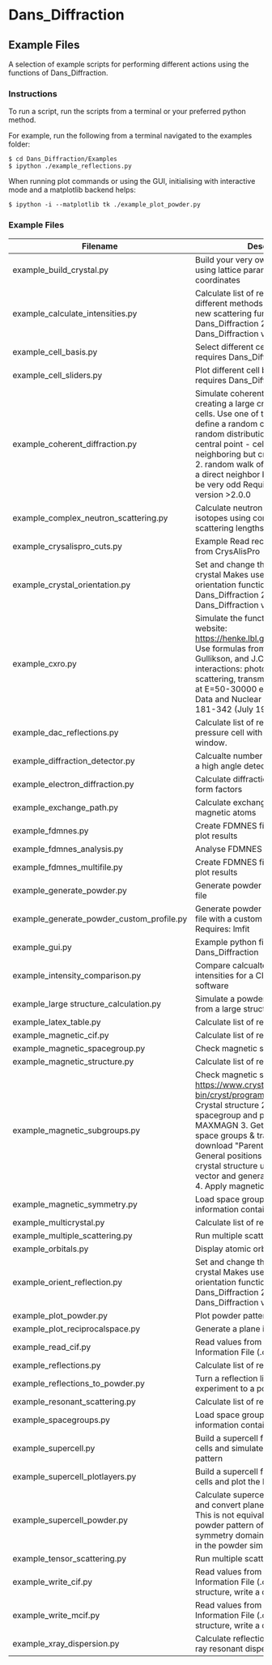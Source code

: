 # Dans_Diffraction
## Example Files
A selection of example scripts for performing different actions using the functions of Dans_Diffraction.

### Instructions
To run a script, run the scripts from a terminal or your preferred python method.

For example, run the following from a terminal navigated to the examples folder:

```text
$ cd Dans_Diffraction/Examples
$ ipython ./example_reflections.py
```

When running plot commands or using the GUI, initialising with interactive mode and a matplotlib backend helps:

```text
$ ipython -i --matplotlib tk ./example_plot_powder.py
```

### Example Files
| Filename                                  | Description                                                                                                                                                                                                                                                                                                                                                                                                         |
|-------------------------------------------|---------------------------------------------------------------------------------------------------------------------------------------------------------------------------------------------------------------------------------------------------------------------------------------------------------------------------------------------------------------------------------------------------------------------|
| example_build_crystal.py                  | Build your very own crystal structure, using lattice parameters and atomic coordinates                                                                                                                                                                                                                                                                                                                              |
| example_calculate_intensities.py          | Calculate list of reflections using different methods Makes use of the new scattering functionality in Dans_Diffraction 2.0.0+  Requires Dans_Diffraction version >2.0.0                                                                                                                                                                                                                                            |
| example_cell_basis.py                     | Select different cell basis options, requires Dans_Diffraction >V3.3                                                                                                                                                                                                                                                                                                                                                |
| example_cell_sliders.py                   | Plot different cell basis options, requires Dans_Diffraction >V3.3                                                                                                                                                                                                                                                                                                                                                  |
| example_coherent_diffraction.py           | Simulate coherent diffraction by creating a large crystallite of many unit cells. Use one of two methods to define a random crystallite shape:   1. random distribution of cells around a central point - cells are not always neighboring but creates a nice ellipsoid   2. random walk of cells - each cell has a direct neighbor but the shapes can be very odd  Requires Dans_Diffraction version >2.0.0        |
| example_complex_neutron_scattering.py     | Calculate neutron scattering from isotopes using complex neutron scattering lengths                                                                                                                                                                                                                                                                                                                                 |
| example_crysalispro_cuts.py               | Example Read recirpocal space cuts from CrysAlisPro                                                                                                                                                                                                                                                                                                                                                                 |
| example_crystal_orientation.py            | Set and change the orientation of the crystal Makes use of the new orientation functionality in Dans_Diffraction 2.1.0+  Requires Dans_Diffraction version >2.1.0                                                                                                                                                                                                                                                   |
| example_cxro.py                           | Simulate the functionality of the CXRO website: https://henke.lbl.gov/optical_constants/ Use formulas from: B.L. Henke, E.M. Gullikson, and J.C. Davis, X-ray interactions: photoabsorption, scattering, transmission, and reflection at E=50-30000 eV, Z=1-92, Atomic Data and Nuclear Data Tables 54 no.2, 181-342 (July 1993).                                                                                   |
| example_dac_reflections.py                | Calculate list of reflections in a pressure cell with  limited opening window.                                                                                                                                                                                                                                                                                                                                      |
| example_diffraction_detector.py           | Calcualte number of peaks possible on a high angle detector                                                                                                                                                                                                                                                                                                                                                         |
| example_electron_diffraction.py           | Calculate diffraction using electron form factors                                                                                                                                                                                                                                                                                                                                                                   |
| example_exchange_path.py                  | Calculate exchange path between magnetic atoms                                                                                                                                                                                                                                                                                                                                                                      |
| example_fdmnes.py                         | Create FDMNES files, run program and plot results                                                                                                                                                                                                                                                                                                                                                                   |
| example_fdmnes_analysis.py                | Analyse FDMNES results                                                                                                                                                                                                                                                                                                                                                                                              |
| example_fdmnes_multifile.py               | Create FDMNES files, run program and plot results                                                                                                                                                                                                                                                                                                                                                                   |
| example_generate_powder.py                | Generate powder spectrum from a cif file                                                                                                                                                                                                                                                                                                                                                                            |
| example_generate_powder_custom_profile.py | Generate powder spectrum from a cif file with a custom peak profile  Requires: lmfit                                                                                                                                                                                                                                                                                                                                |
| example_gui.py                            | Example python file creating GUI using Dans_Diffraction                                                                                                                                                                                                                                                                                                                                                             |
| example_intensity_comparison.py           | Compare calcualted reflection intensities for a CIF between different software                                                                                                                                                                                                                                                                                                                                      |
| example_large structure_calculation.py    | Simulate a powder diffraction pattern from a large structrue                                                                                                                                                                                                                                                                                                                                                        |
| example_latex_table.py                    | Calculate list of reflections                                                                                                                                                                                                                                                                                                                                                                                       |
| example_magnetic_cif.py                   | Calculate list of reflections                                                                                                                                                                                                                                                                                                                                                                                       |
| example_magnetic_spacegroup.py            | Check magnetic space groups                                                                                                                                                                                                                                                                                                                                                                                         |
| example_magnetic_structure.py             | Calculate list of reflections                                                                                                                                                                                                                                                                                                                                                                                       |
| example_magnetic_subgroups.py             | Check magnetic space groups  Use https://www.cryst.ehu.es/cgi-bin/cryst/programs/msglist2.pl  1. Load Crystal structure 2. Submit crystal spacegroup and propagation vector to MAXMAGN 3. Get list of Magnetic space groups & transformations, download "Parent-like setting" General positions 4. Generate new crystal structure using propagation vector and general position symmetry 4. Apply magnetic symmetry |
| example_magnetic_symmetry.py              | Load space groups and look at the information contained.                                                                                                                                                                                                                                                                                                                                                            |
| example_multicrystal.py                   | Calculate list of reflections                                                                                                                                                                                                                                                                                                                                                                                       |
| example_multiple_scattering.py            | Run multiple scattering calculations                                                                                                                                                                                                                                                                                                                                                                                |
| example_orbitals.py                       | Display atomic orbitals                                                                                                                                                                                                                                                                                                                                                                                             |
| example_orient_reflection.py              | Set and change the orientation of the crystal Makes use of the new orientation functionality in Dans_Diffraction 2.1.0+  Requires Dans_Diffraction version >2.1.0                                                                                                                                                                                                                                                   |
| example_plot_powder.py                    | Plot powder pattern from a crystal                                                                                                                                                                                                                                                                                                                                                                                  |
| example_plot_reciprocalspace.py           | Generate a plane in reciprocal space                                                                                                                                                                                                                                                                                                                                                                                |
| example_read_cif.py                       | Read values from a Crystallographic Information File (.cif or .mcif)                                                                                                                                                                                                                                                                                                                                                |
| example_reflections.py                    | Calculate list of reflections                                                                                                                                                                                                                                                                                                                                                                                       |
| example_reflections_to_powder.py          | Turn a reflection list from single crystal experiment to a powder pattern                                                                                                                                                                                                                                                                                                                                           |
| example_resonant_scattering.py            | Calculate list of reflections                                                                                                                                                                                                                                                                                                                                                                                       |
| example_spacegroups.py                    | Load space groups and look at the information contained.                                                                                                                                                                                                                                                                                                                                                            |
| example_supercell.py                      | Build a supercell from multiple unit cells and simulate the diffraction pattern                                                                                                                                                                                                                                                                                                                                     |
| example_supercell_plotlayers.py           | Build a supercell from multiple unit cells and plot the layers                                                                                                                                                                                                                                                                                                                                                      |
| example_supercell_powder.py               | Calculate supercell diffraction pattern and convert planes to a powder pattern This is not equivalent to simulating the powder pattern of a supercell as symmetry domains are not considered in the powder simulation.                                                                                                                                                                                              |
| example_tensor_scattering.py              | Run multiple scattering calculations                                                                                                                                                                                                                                                                                                                                                                                |
| example_write_cif.py                      | Read values from a Crystallographic Information File (.cif or .mcif), edit the structure, write a different file                                                                                                                                                                                                                                                                                                    |
| example_write_mcif.py                     | Read values from a Crystallographic Information File (.cif or .mcif), edit the structure, write a different file                                                                                                                                                                                                                                                                                                    |
| example_xray_dispersion.py                | Calculate reflection intensity with x-ray resonant dispersion corrections                                                                                                                                                                                                                                                                                                                                           |

